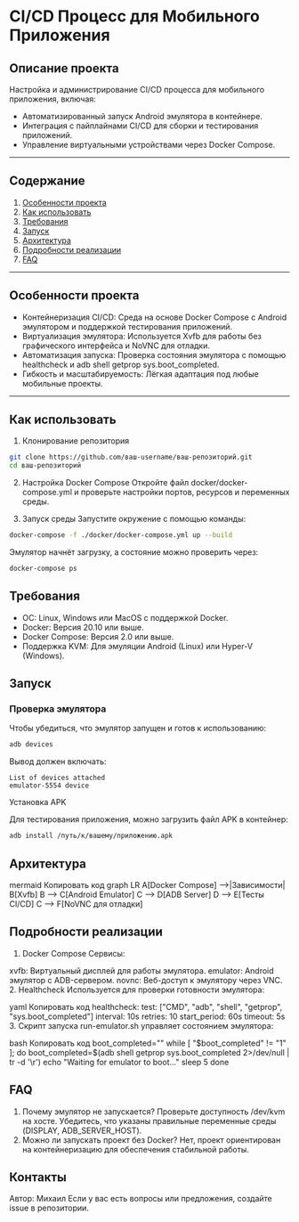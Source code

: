 # CI/CD Процесс для Мобильного Приложения

## Описание проекта

Настройка и администрирование CI/CD процесса для мобильного приложения, включая:
* Автоматизированный запуск Android эмулятора в контейнере.
* Интеграция с пайплайнами CI/CD для сборки и тестирования приложений.
* Управление виртуальными устройствами через Docker Compose.
------------------------
## Содержание
1) [Особенности проекта](#особенности-проекта)
2) [Как использовать](#как-использовать)
3) [Требования](#требования)
4) [Запуск](#запуск)
5) [Архитектура](#архитектура)
6) [Подробности реализации](#подробности-реализации)
7) [FAQ](#faq)
------------------------
## Особенности проекта

* Контейнеризация CI/CD: Среда на основе Docker Compose с Android эмулятором и поддержкой тестирования приложений.
* Виртуализация эмулятора: Используется Xvfb для работы без графического интерфейса и NoVNC для отладки.
* Автоматизация запуска: Проверка состояния эмулятора с помощью healthcheck и adb shell getprop sys.boot_completed.
* Гибкость и масштабируемость: Лёгкая адаптация под любые мобильные проекты.
------------------------
## Как использовать
1. Клонирование репозитория

```bash
git clone https://github.com/ваш-username/ваш-репозиторий.git
cd ваш-репозиторий
```

2. Настройка Docker Compose
Откройте файл docker/docker-compose.yml и проверьте настройки портов, ресурсов и переменных среды.

3. Запуск среды
Запустите окружение с помощью команды:

```bash
docker-compose -f ./docker/docker-compose.yml up --build
```
Эмулятор начнёт загрузку, а состояние можно проверить через:

```bash
docker-compose ps
```
## Требования

* ОС: Linux, Windows или MacOS с поддержкой Docker.
* Docker: Версия 20.10 или выше.
* Docker Compose: Версия 2.0 или выше.
* Поддержка KVM: Для эмуляции Android (Linux) или Hyper-V (Windows).

## Запуск

### Проверка эмулятора

Чтобы убедиться, что эмулятор запущен и готов к использованию:

```bash
adb devices
```

Вывод должен включать:

```
List of devices attached
emulator-5554 device
```

Установка APK

Для тестирования приложения, можно загрузить файл APK в контейнер:

```bash
adb install /путь/к/вашему/приложению.apk
```

## Архитектура

mermaid
Копировать код
graph LR
    A[Docker Compose] -->|Зависимости| B[Xvfb]
    B --> C[Android Emulator]
    C --> D[ADB Server]
    D --> E[Тесты CI/CD]
    C --> F[NoVNC для отладки]
    
## Подробности реализации

1. Docker Compose
Сервисы:

xvfb: Виртуальный дисплей для работы эмулятора.
emulator: Android эмулятор с ADB-сервером.
novnc: Веб-доступ к эмулятору через VNC.
2. Healthcheck
Используется для проверки готовности эмулятора:

yaml
Копировать код
healthcheck:
  test: ["CMD", "adb", "shell", "getprop", "sys.boot_completed"]
  interval: 10s
  retries: 10
  start_period: 60s
  timeout: 5s
3. Скрипт запуска
run-emulator.sh управляет состоянием эмулятора:

bash
Копировать код
boot_completed=""
while [ "$boot_completed" != "1" ]; do
    boot_completed=$(adb shell getprop sys.boot_completed 2>/dev/null | tr -d '\r')
    echo "Waiting for emulator to boot..."
    sleep 5
done

## FAQ

1. Почему эмулятор не запускается?
Проверьте доступность /dev/kvm на хосте.
Убедитесь, что указаны правильные переменные среды (DISPLAY, ADB_SERVER_HOST).
2. Можно ли запускать проект без Docker?
Нет, проект ориентирован на контейнеризацию для обеспечения стабильной работы.

## Контакты
Автор: Михаил
Если у вас есть вопросы или предложения, создайте issue в репозитории.
